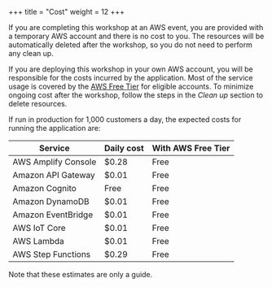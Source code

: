 +++
title = "Cost"
weight = 12
+++

If you are completing this workshop at an AWS event, you are provided with a temporary AWS account and there is no cost to you. The resources will be automatically deleted after the workshop, so you do not need to perform any clean up.

If you are deploying this workshop in your own AWS account, you will be responsible for the costs incurred by the application. Most of the service usage is covered by the [AWS Free Tier](https://aws.amazon.com/free/) for eligible accounts. To minimize ongoing cost after the workshop, follow the steps in the *Clean up* section to delete resources.

If run in production for 1,000 customers a day, the expected costs for running the application are:

Service | Daily cost | With AWS Free Tier
------------ | ------------- | -------------
AWS Amplify Console | $0.28 | Free
Amazon API Gateway | $0.01 | Free
Amazon Cognito | Free | Free
Amazon DynamoDB | $0.01 | Free
Amazon EventBridge | $0.01 | Free
AWS IoT Core | $0.01 | Free
AWS Lambda | $0.01 | Free
AWS Step Functions | $0.29 | Free

Note that these estimates are only a guide.

